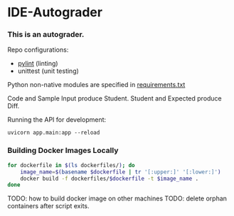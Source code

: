 # IDE-Autograder

### This is an autograder.

Repo configurations:

- [pylint](.pylintrc) (linting)
- unittest (unit testing)

Python non-native modules are specified in [requirements.txt](requirements.txt)

Code and Sample Input produce Student.
Student and Expected produce Diff.

Running the API for development:

```
uvicorn app.main:app --reload
```

### Building Docker Images Locally

```bash
for dockerfile in $(ls dockerfiles/); do
    image_name=$(basename $dockerfile | tr '[:upper:]' '[:lower:]')
    docker build -f dockerfiles/$dockerfile -t $image_name .
done
```

TODO: how to build docker image on other machines
TODO: delete orphan containers after script exits.
